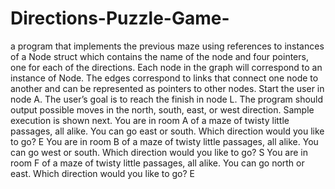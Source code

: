 # Directions-Puzzle-Game-
 a program that implements the previous maze using references to instances of a Node struct which contains the name of the node and four pointers, one for each of the directions. Each node in the graph will correspond to an instance of Node. The edges correspond to links that connect one node to another and can be represented as pointers to other nodes.      Start the user in node A. The user’s goal is to reach the finish in node L. The program should output possible moves in the north, south, east, or west direction.     Sample execution is shown next.     You are in room A of a maze of twisty little passages, all alike. You can go east or south.  Which direction would you like to go?  E     You are in room B of a maze of twisty little passages, all alike. You can go west or south.  Which direction would you like to go?  S     You are in room F of a maze of twisty little passages, all alike. You can go north or east.  Which direction would you like to go?  E
